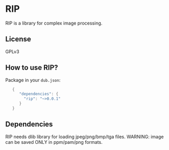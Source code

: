 # RIP

RIP is a library for complex image processing.

## License

GPLv3

## How to use RIP?

Package in your `dub.json`:
```d
   {
      "dependencies": {
        "rip": "~>0.0.1"
      }
   }
```
## Dependencies

RIP needs dlib library for loading jpeg/png/bmp/tga files.
WARNING: image can be saved ONLY in ppm/pam/png formats.
